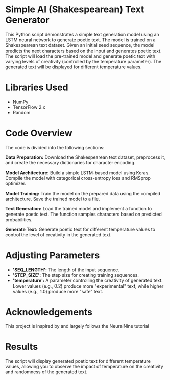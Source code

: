 # Simple AI (Shakespearean) Text Generator
This Python script demonstrates a simple text generation model using an LSTM neural network to generate poetic text. The model is trained on a Shakespearean text dataset. Given an initial seed sequence, the model predicts the next characters based on the input and generates poetic text. The script will load the pre-trained model and generate poetic text with varying levels of creativity (controlled by the temperature parameter). The generated text will be displayed for different temperature values.

# Libraries Used #
- NumPy
- TensorFlow 2.x
- Random

# Code Overview #
The code is divided into the following sections:

**Data Preparation:** Download the Shakespearean text dataset, preprocess it, and create the necessary dictionaries for character encoding.

**Model Architecture:** Build a simple LSTM-based model using Keras. Compile the model with categorical cross-entropy loss and RMSprop optimizer.

**Model Training:** Train the model on the prepared data using the compiled architecture. Save the trained model to a file.

**Text Generation:** Load the trained model and implement a function to generate poetic text. The function samples characters based on predicted probabilities.

**Generate Text:** Generate poetic text for different temperature values to control the level of creativity in the generated text.

# Adjusting Parameters #
- **'SEQ_LENGTH':** The length of the input sequence.
- **'STEP_SIZE':** The step size for creating training sequences.
- **'temperature':** A parameter controlling the creativity of generated text. Lower values (e.g., 0.2) produce more "experimental" text, while higher values (e.g., 1.0) produce more "safe" text.

# Acknowledgements #
This project is inspired by and largely follows the NeuralNine tutorial

# Results #
The script will display generated poetic text for different temperature values, allowing you to observe the impact of temperature on the creativity and randomness of the generated text.
